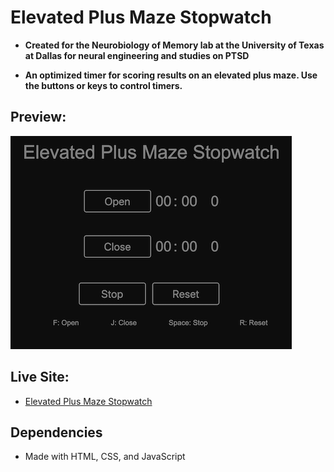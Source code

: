 # Elevated Plus Maze Stopwatch

- **Created for the Neurobiology of Memory lab at the University of Texas at Dallas for neural engineering and studies on PTSD**

* **An optimized timer for scoring results on an elevated plus maze. Use the buttons or keys to control timers.**

## Preview:

<img src="assets/s1.png">

## Live Site:

- [Elevated Plus Maze Stopwatch](https://epms.netlify.app/)

## Dependencies

- Made with HTML, CSS, and JavaScript
